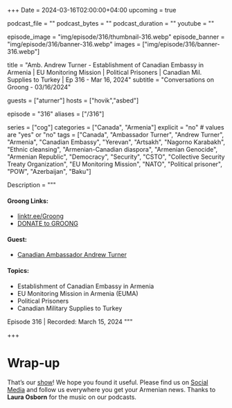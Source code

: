 +++
Date = 2024-03-16T02:00:00+04:00
upcoming = true

podcast_file = ""
podcast_bytes = ""
podcast_duration = ""
youtube = ""

episode_image = "img/episode/316/thumbnail-316.webp"
episode_banner = "img/episode/316/banner-316.webp"
images = ["img/episode/316/banner-316.webp"]

title = "Amb. Andrew Turner - Establishment of Canadian Embassy in Armenia | EU Monitoring Mission | Political Prisoners | Canadian Mil. Supplies to Turkey | Ep 316 - Mar 16, 2024"
subtitle = "Conversations on Groong - 03/16/2024"

guests = ["aturner"]
hosts = ["hovik","asbed"]

episode = "316"
aliases = ["/316"]

series = ["cog"]
categories = ["Canada", "Armenia"]
explicit = "no" # values are "yes" or "no"
tags = ["Canada", "Ambassador Turner", "Andrew Turner", "Armenia", "Canadian Embassy", "Yerevan", "Artsakh", "Nagorno Karabakh", "Ethnic cleansing", "Armenian-Canadian diaspora", "Armenian Genocide", "Armenian Republic", "Democracy", "Security", "CSTO", "Collective Security Treaty Organization", "EU Monitoring Mission", "NATO", "Political prisoner", "POW", "Azerbaijan", "Baku"]

Description = """

#### Groong Links:
* [linktr.ee/Groong](https://linktr.ee/groong)
* [DONATE to GROONG](https://podcasts.groong.org/donate)

#### Guest:
* [Canadian Ambassador Andrew Turner](/guest/aturner)

#### Topics:
* Establishment of Canadian Embassy in Armenia
* EU Monitoring Mission in Armenia (EUMA)
* Political Prisoners
* Canadian Military Supplies to Turkey 


Episode 316 | Recorded: March 15, 2024
"""

+++



# Wrap-up

That’s our [show](https://podcasts.groong.org/)! We hope you found it useful. Please find us on [Social Media](https://lintr.ee/groong) and follow us everywhere you get your Armenian news.
Thanks to **Laura Osborn** for the music on our podcasts.
